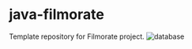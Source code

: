 # java-filmorate
Template repository for Filmorate project.
![database](https://dbdiagram.io/d/681781aa1ca52373f5635d57)
